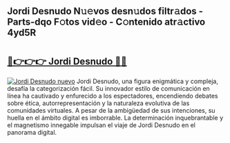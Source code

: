 ## Jordi Desnudo N𝚞𝚎vos desn𝚞dos filtr𝚊dos - Parts-dqo F𝚘tos vid𝚎o - C𝚘ntenido atr𝚊ctivo 4yd5R

# <h2><a href="http://mbb388.tromn.icu/?c=Jordi+Desnudo">🔗👉👉👉 Jordi Desnudo 🔗🔗</a></h2>

[![Jordi Desnudo nuevo](https://i.imgur.com/pEAQMta.gif)](http://mbb388.tromn.icu/?c=Jordi+Desnudo)
Jordi Desnudo, una figura enigmática y compleja, desafía la categorización fácil. Su innovador estilo de comunicación en línea ha cautivado y enfurecido a los espectadores, encendiendo debates sobre ética, autorrepresentación y la naturaleza evolutiva de las comunidades virtuales. A pesar de la ambigüedad de sus intenciones, su huella en el ámbito digital es imborrable. La determinación inquebrantable y el magnetismo innegable impulsan el viaje de Jordi Desnudo en el panorama digital.
